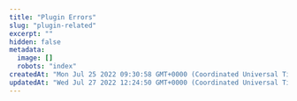 ```yaml
---
title: "Plugin Errors"
slug: "plugin-related"
excerpt: ""
hidden: false
metadata: 
  image: []
  robots: "index"
createdAt: "Mon Jul 25 2022 09:30:58 GMT+0000 (Coordinated Universal Time)"
updatedAt: "Wed Jul 27 2022 12:24:50 GMT+0000 (Coordinated Universal Time)"
---
```

